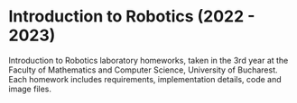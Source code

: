 # Introduction to Robotics (2022 - 2023)
  Introduction to Robotics laboratory homeworks, taken in the 3rd year at the Faculty of Mathematics and Computer Science, University of Bucharest. Each homework includes requirements, implementation details, code and image files.
